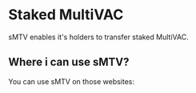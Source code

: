 # Staked MultiVAC
sMTV enables it's holders to transfer staked MultiVAC.

## Where i can use sMTV?

You can use sMTV on those websites:
